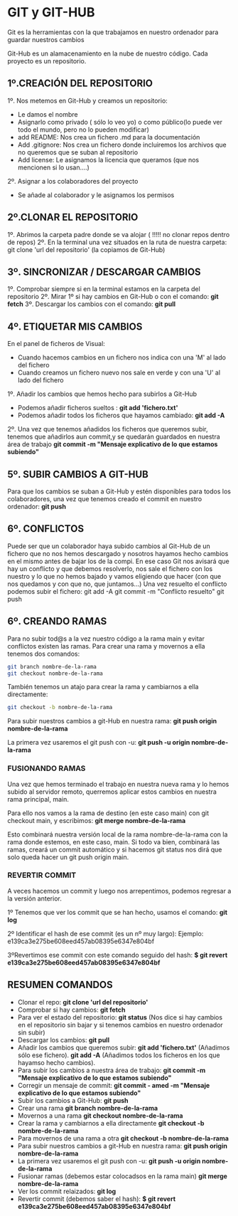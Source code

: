 # GIT y GIT-HUB

 Git es la herramientas con la que trabajamos en nuestro ordenador para guardar nuestros cambios

 Git-Hub es un alamacenamiento en la nube de nuestro código. Cada proyecto es un repositorio.


## 1º.CREACIÓN DEL REPOSITORIO

1º. Nos metemos en Git-Hub y creamos un repositorio:
- Le damos el nombre
- Asignarlo como privado ( sólo lo veo yo) o como público(lo puede ver todo el mundo, pero no lo pueden modificar)
- add README: Nos crea un fichero .md para la documentación
- Add .gitignore: Nos crea un fichero donde incluiremos los archivos que no queremos que se suban al repositorio
- Add license: Le asignamos la licencia que queramos (que nos mencionen si lo usan....)

2º. Asignar a los colaboradores del proyecto
- Se añade al colaborador y le asignamos los permisos


## 2º.CLONAR EL REPOSITORIO

1º. Abrimos la carpeta padre donde se va alojar ( !!!!! no clonar repos dentro de repos)
2º. En la terminal una vez situados en la ruta de nuestra carpeta:
git clone 'url del repositorio' (la copiamos de Git-Hub)


## 3º. SINCRONIZAR / DESCARGAR CAMBIOS

1º. Comprobar siempre si en la terminal estamos en la carpeta del repositorio
2º. Mirar 1º si hay cambios en Git-Hub o con el comando: **git fetch**
3º. Descargar los cambios con el comando: **git pull**


## 4º. ETIQUETAR MIS CAMBIOS

En el panel de ficheros de Visual:
- Cuando hacemos cambios en un fichero nos indica con una 'M' al lado del fichero
- Cuando creamos un fichero nuevo nos sale en verde y con una 'U' al lado del fichero

1º. Añadir los cambios que hemos hecho para subirlos a Git-Hub
- Podemos añadir ficheros sueltos :
**git add 'fichero.txt'**
- Podemos añadir todos los ficheros que hayamos cambiado:
**git add -A**

2º. Una vez que tenemos añadidos los ficheros que queremos subir, tenemos que añadirlos aun commit,y se quedarán guardados en nuestra área de trabajo
**git commit -m "Mensaje explicativo de lo que estamos subiendo"**


## 5º. SUBIR CAMBIOS A GIT-HUB

Para que los cambios se suban a Git-Hub y estén disponibles para todos los colaboradores, una vez que tenemos creado el commit en nuestro ordenador:
**git push**


## 6º. CONFLICTOS

Puede ser que un colaborador haya subido cambios al Git-Hub de un fichero que no nos hemos descargado y nosotros hayamos hecho cambios en el mismo antes de bajar los de la compi.
En ese caso Git nos avisará que hay un conflicto y que debemos resolverlo, nos sale el fichero con los nuestro y lo que no hemos bajado y vamos eligiendo que hacer (con que nos quedamos y con que no, que juntamos...)
Una vez resuelto el conflicto podemos subir el fichero:
git add -A
git commit -m "Conflicto resuelto"
git push

## 6º. CREANDO RAMAS

Para no subir tod@s a la vez nuestro código a la rama main y evitar conflictos existen las ramas.
Para crear una rama y movernos a ella tenemos dos comandos:
``` bash
git branch nombre-de-la-rama
git checkout nombre-de-la-rama

```
También tenemos un atajo para crear la rama y cambiarnos a ella directamente:
``` bash
git checkout -b nombre-de-la-rama

```
Para subir nuestros cambios a git-Hub en nuestra rama:
**git push origin nombre-de-la-rama**

La primera vez usaremos el git push con -u:
**git push -u origin nombre-de-la-rama**


### FUSIONANDO RAMAS

Una vez que hemos terminado el trabajo en nuestra nueva rama y lo hemos subido al servidor remoto, querremos aplicar estos cambios en nuestra rama principal, main.

Para ello nos vamos a la rama de destino (en este caso main) con git checkout main, y escribimos:
**git merge nombre-de-la-rama**

Esto combinará nuestra versión local de la rama nombre-de-la-rama con la rama donde estemos, en este caso, main. Si todo va bien, combinará las ramas, creará un commit automático y si hacemos git status nos dirá que solo queda hacer un git push origin main.

### REVERTIR COMMIT
A veces hacemos un commit y luego nos arrepentimos, podemos regresar a la versión anterior.

1º Tenemos que ver los commit que se han hecho, usamos el comando:
**git log**

2º Identificar el hash de ese commit (es un nº muy largo):
Ejemplo: e139ca3e275be608eed457ab08395e6347e804bf

3ºRevertimos ese commit con este comando seguido del hash:
**$ git revert e139ca3e275be608eed457ab08395e6347e804bf**

## RESUMEN COMANDOS

- Clonar el repo:
  **git clone 'url del repositorio'**
- Comprobar si hay cambios:
  **git fetch**
- Para ver el estado del repositorio:
  **git status**
  (Nos dice si hay cambios en el repositorio sin bajar y si tenemos cambios en nuestro ordenador sin subir)
- Descargar los cambios:
  **git pull**
- Añadir los cambios que queremos subir:
  **git add 'fichero.txt'** (Añadimos sólo ese fichero).
  **git add -A** (Añadimos todos los ficheros en los que hayamso hecho cambios).
- Para subir los cambios a nuestra área de trabajo:
  **git commit -m "Mensaje explicativo de lo que estamos subiendo"**
- Corregir un mensaje de commit:
 **git commit - amed -m "Mensaje explicativo de lo que estamos subiendo"**
- Subir los cambios a Git-Hub:
  **git push**
- Crear una rama
  **git branch nombre-de-la-rama**
- Movernos a una rama
**git checkout nombre-de-la-rama**
- Crear la rama y cambiarnos a ella directamente
**git checkout -b nombre-de-la-rama**
- Para movernos de una rama a otra
**git checkout -b nombre-de-la-rama**
- Para subir nuestros cambios a git-Hub en nuestra rama:
**git push origin nombre-de-la-rama**
- La primera vez usaremos el git push con -u:
**git push -u origin nombre-de-la-rama**
- Fusionar ramas (debemos estar colocadsos en la rama main)
**git merge nombre-de-la-rama**
- Ver los commit relaizados:
**git log**
- Revertir commit (debemos saber el hash):
**$ git revert e139ca3e275be608eed457ab08395e6347e804bf**

